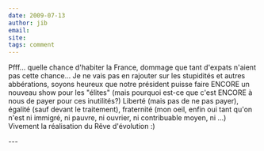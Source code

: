 ```yaml
---
date: 2009-07-13
author: jib
email: 
site: 
tags: comment
---
```


<p>Pfff... quelle chance d'habiter la France, dommage que tant d'expats n'aient pas cette chance...  Je ne vais pas en rajouter sur les stupidités et autres abbérations, soyons heureux que notre président puisse faire ENCORE un nouveau show pour les &quot;élites&quot; (mais pourquoi est-ce que c'est ENCORE à nous de payer pour ces inutilités?) Liberté (mais pas de ne pas payer), égalité (sauf devant le traitement), fraternité (mon oeil, enfin oui tant qu'on n'est ni immigré, ni pauvre, ni ouvrier, ni contribuable moyen, ni ...)<br />
 Vivement la réalisation du Rêve d'évolution   :)<br />
</p>
---